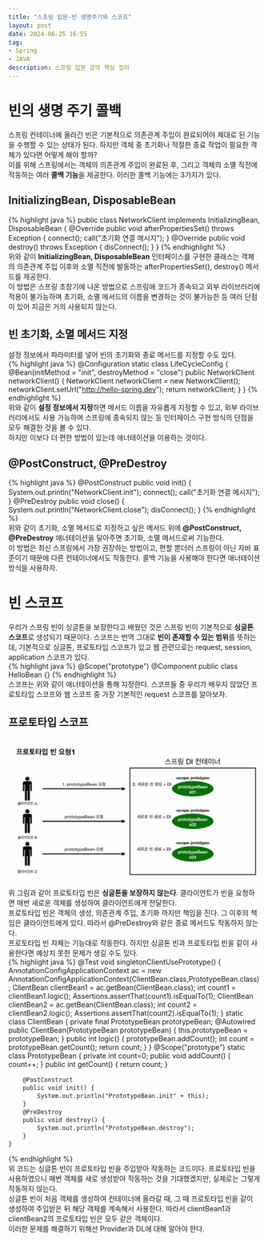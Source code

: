 ```yaml
---
title: "스프링 입문-빈 생명주기와 스코프"
layout: post
date: 2024-06-25 16:55
tag:
- Spring
- JAVA
description: 스프링 입문 강의 핵심 정리
---  
```


# 빈의 생명 주기 콜백  
스프링 컨테이너에 올라간 빈은 기본적으로 의존관계 주입이 완료되어야 제대로 된 기능을 수행할 수 있는 상태가 된다. 하지만 객체 중 초기화나 적절한 종료 작업이 필요한 객체가 있다면 어떻게 해야 할까?  
이를 위해 스프링에서는 객체의 의존관계 주입이 완료된 후, 그리고 객체의 소멸 직전에 작동하는 여러 **콜백 기능**을 제공한다. 이러한 콜백 기능에는 3가지가 있다.  

## InitializingBean, DisposableBean  
{% highlight java %}
public class NetworkClient implements InitializingBean, DisposableBean {
    @Override
    public void afterPropertiesSet() throws Exception {
        connect();
        call("초기화 연결 메시지");
    }
    @Override
    public void destroy() throws Exception {
        disConnect();
    }
}
{% endhighlight %}  
위와 같이 **InitializingBean, DisposableBean** 인터페이스를 구현한 클래스는 객체의 의존관계 주입 이후와 소멸 직전에 발동하는 afterPropertiesSet(), destroy() 메서드를 제공한다.  
이 방법은 스프링 초창기에 나온 방법으로 스프링에 코드가 종속되고 외부 라이브러리에 적용이 불가능하며 초기화, 소멸 메서드의 이름을 변경하는 것이 불가능한 등 여러 단점이 있어 지금은 거의 사용되지 않는다.  

## 빈 초기화, 소멸 메서드 지정  
설정 정보에서 파라미터를 넣어 빈의 초기화와 종료 메서드를 지정할 수도 있다.  
{% highlight java %}
@Configuration
static class LifeCycleConfig {
   @Bean(initMethod = "init", destroyMethod = "close")
    public NetworkClient networkClient() {
        NetworkClient networkClient = new NetworkClient();
        networkClient.setUrl("http://hello-spring.dev");
        return networkClient;
   }
}
{% endhighlight %}  
위와 같이 **설정 정보에서 지정**하면 메서드 이름을 자유롭게 지정할 수 있고, 외부 라이브러리에서도 사용 가능하며 스프링에 종속되지 않는 등 인터페이스 구현 방식의 단점을 모두 해결한 것을 볼 수 있다.  
하지만 이보다 더 편한 방법이 있는데 애너테이션을 이용하는 것이다.  

## @PostConstruct, @PreDestroy  
{% highlight java %}
@PostConstruct
public void init() {
    System.out.println("NetworkClient.init");
    connect();
    call("초기화 연결 메시지");
}
@PreDestroy
public void close() {
    System.out.println("NetworkClient.close");
    disConnect();
}
{% endhighlight %}  
위와 같이 초기화, 소멸 메서드로 지정하고 싶은 메서드 위에 **@PostConstruct, @PreDestroy** 애너테이션을 달아주면 초기화, 소멸 메서드로써 기능한다.  
이 방법은 최신 스프링에서 가장 권장하는 방법이고, 편할 뿐더러 스프링이 아닌 자바 표준이기 때문에 다른 컨테이너에서도 작동한다. 콜백 기능을 사용해야 한다면 애너테이션 방식을 사용하자.  

# 빈 스코프  
우리가 스프링 빈이 싱글톤을 보장한다고 배웠던 것은 스프링 빈이 기본적으로 **싱글톤 스코프**로 생성되기 때문이다. 스코프는 번역 그대로 **빈이 존재할 수 있는 범위**를 뜻하는데, 기본적으로 싱글톤, 프로토타입 스코프가 있고 웹 관련으로는 request, session, application 스코프가 있다.  
{% highlight java %}
@Scope("prototype")
@Component
public class HelloBean {}
{% endhighlight %}  
스코프는 위와 같이 애너테이션을 통해 지정한다. 스코프들 중 우리가 배우지 않았던 프로토타입 스코프와 웹 스코프 중 가장 기본적인 request 스코프를 알아보자.  

## 프로토타입 스코프  

![프로토타입](/assets/img/프로토타입%20빈.png)  

위 그림과 같이 프로토타입 빈은 **싱글톤을 보장하지 않는다**. 클라이언트가 빈을 요청하면 매번 새로운 객체를 생성하여 클라이언트에게 전달한다.  
프로토타입 빈은 객체의 생성, 의존관계 주입, 초기화 까지만 책임을 진다. 그 이후의 책임은 클라이언트에게 있다. 따라서 @PreDestroy와 같은 종료 메서드도 작동하지 않는다.  
프로토타입 빈 자체는 기능대로 작동한다. 하지만 싱글톤 빈과 프로토타입 빈을 같이 사용한다면 예상치 못한 문제가 생길 수도 있다.  
{% highlight java %}
    @Test
    void singletonClientUsePrototype() {
        AnnotationConfigApplicationContext ac = new AnnotationConfigApplicationContext(ClientBean.class,PrototypeBean.class);
        ClientBean clientBean1 = ac.getBean(ClientBean.class);
        int count1 = clientBean1.logic();
        Assertions.assertThat(count1).isEqualTo(1);
        ClientBean clientBean2 = ac.getBean(ClientBean.class);
        int count2 = clientBean2.logic();
        Assertions.assertThat(count2).isEqualTo(1);
    }
    static class ClientBean {
        private final PrototypeBean prototypeBean;
        @Autowired
        public ClientBean(PrototypeBean prototypeBean) {
        this.prototypeBean = prototypeBean;
        }
        public int logic() {
            prototypeBean.addCount();
            int count = prototypeBean.getCount();
            return count;
        }
    }
    @Scope("prototype")
    static class PrototypeBean {
        private int count=0;
        public void addCount() {
            count++;
        }
        public int getCount() {
            return count;
        }

        @PostConstruct
        public void init() {
            System.out.println("PrototypeBean.init" + this);
        }
        @PreDestroy
        public void destroy() {
            System.out.println("PrototypeBean.destroy");
        }
    }
{% endhighlight %}  
위 코드는 싱글톤 빈이 프로토타입 빈을 주입받아 작동하는 코드이다. 프로토타입 빈을 사용하였으니 매번 객체를 새로 생성받아 작동하는 것을 기대했겠지만, 실제로는 그렇게 작동하지 않는다.  
싱글톤 빈이 처음 객체를 생성하여 컨테이너에 올라갈 때, 그 때 프로토타입 빈을 같이 생성하여 주입받은 뒤 해당 객체를 계속해서 사용한다. 따라서 clientBean1과 clientBean2의 프로토타입 빈은 모두 같은 객체이다.  
이러한 문제를 해결하기 위해선 Provider과 DL에 대해 알아야 한다.  
